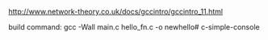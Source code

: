 http://www.network-theory.co.uk/docs/gccintro/gccintro_11.html

build command: gcc -Wall main.c hello_fn.c -o newhello# c-simple-console
